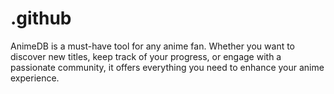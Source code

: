 # .github
AnimeDB is a must-have tool for any anime fan. Whether you want to discover new titles, keep track of your progress, or engage with a passionate community, it offers everything you need to enhance your anime experience. 
